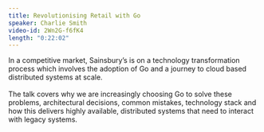```yaml
---
title: Revolutionising Retail with Go
speaker: Charlie Smith
video-id: 2Wn2G-f6fK4
length: "0:22:02"
---
```

In a competitive market, Sainsbury’s is on a technology transformation process which involves the adoption of Go and a journey to cloud based distributed systems at scale.<br><br>
The talk covers why we are increasingly choosing Go to solve these problems, architectural decisions, common mistakes, technology stack and how this delivers highly available, distributed systems that need to interact with legacy systems.